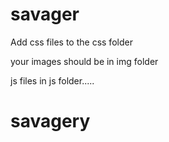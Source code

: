 # savager
Add css files to the css folder 

your images should be in img folder 

js files in js folder.....
# savagery
